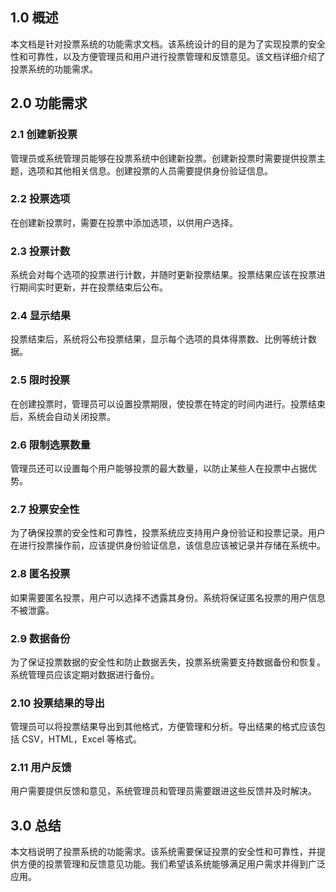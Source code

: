 ## 1.0 概述

本文档是针对投票系统的功能需求文档。该系统设计的目的是为了实现投票的安全性和可靠性，以及方便管理员和用户进行投票管理和反馈意见。该文档详细介绍了投票系统的功能需求。

## 2.0 功能需求

### 2.1 创建新投票

管理员或系统管理员能够在投票系统中创建新投票。创建新投票时需要提供投票主题，选项和其他相关信息。创建投票的人员需要提供身份验证信息。

### 2.2 投票选项

在创建新投票时，需要在投票中添加选项，以供用户选择。

### 2.3 投票计数

系统会对每个选项的投票进行计数，并随时更新投票结果。投票结果应该在投票进行期间实时更新，并在投票结束后公布。

### 2.4 显示结果

投票结束后，系统将公布投票结果，显示每个选项的具体得票数、比例等统计数据。

### 2.5 限时投票

在创建投票时，管理员可以设置投票期限，使投票在特定的时间内进行。投票结束后，系统会自动关闭投票。

### 2.6 限制选票数量

管理员还可以设置每个用户能够投票的最大数量，以防止某些人在投票中占据优势。

### 2.7 投票安全性

为了确保投票的安全性和可靠性，投票系统应支持用户身份验证和投票记录。用户在进行投票操作前，应该提供身份验证信息，该信息应该被记录并存储在系统中。

### 2.8 匿名投票

如果需要匿名投票，用户可以选择不透露其身份。系统将保证匿名投票的用户信息不被泄露。

### 2.9 数据备份

为了保证投票数据的安全性和防止数据丢失，投票系统需要支持数据备份和恢复。系统管理员应该定期对数据进行备份。

### 2.10 投票结果的导出

管理员可以将投票结果导出到其他格式，方便管理和分析。导出结果的格式应该包括 CSV，HTML，Excel 等格式。

### 2.11 用户反馈

用户需要提供反馈和意见，系统管理员和管理员需要跟进这些反馈并及时解决。

## 3.0 总结

本文档说明了投票系统的功能需求。该系统需要保证投票的安全性和可靠性，并提供方便的投票管理和反馈意见功能。我们希望该系统能够满足用户需求并得到广泛应用。
